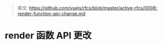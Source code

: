 > 原文: https://github.com/vuejs/rfcs/blob/master/active-rfcs/0008-render-function-api-change.md
# render 函数 API 更改

